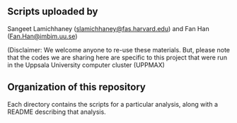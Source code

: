 ## Scripts uploaded by

Sangeet Lamichhaney (slamichhaney@fas.harvard.edu) and Fan Han (Fan.Han@imbim.uu.se)

(Disclaimer: We welcome anyone to re-use these materials. But, please note that the codes we are sharing here are specific to this project that were run in the Uppsala University computer cluster (UPPMAX)


## Organization of this repository

Each directory contains the scripts for a particular analysis, along with a README describing that analysis.
